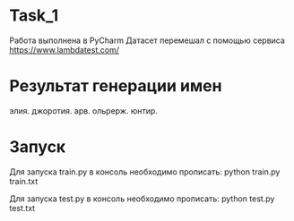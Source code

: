 # Task_1
Работа выполнена в PyCharm
Датасет перемешал с помощью сервиса https://www.lambdatest.com/
# Результат генерации имен
элия.
джоротия.
арв.
ольрерж.
юнтир.

# Запуск
Для запуска train.py в консоль необходимо прописать:
python train.py train.txt

Для запуска test.py в консоль необходимо прописать:
python test.py test.txt
